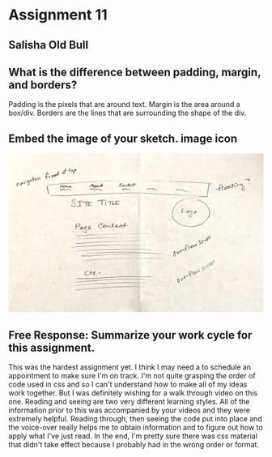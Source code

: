 # Assignment 11

## Salisha Old Bull

## What is the difference between padding, margin, and borders?

Padding is the pixels that are around text. Margin is the area around a box/div. Borders are the lines that are surrounding the shape of the div.

## Embed the image of your sketch. image icon

![Sketch of idea for beginner's web layout](./images/sketch.png)

## Free Response: Summarize your work cycle for this assignment.

This was the hardest assignment yet. I think I may need a to schedule an appointment
to make sure I'm on track. I'm not quite grasping the order of code used in css and
so I can't understand how to make all of my ideas work together. But I was definitely wishing
for a walk through video on this one. Reading and seeing are two very different
learning styles. All of the information prior to this was accompanied by your videos
and they were extremely helpful. Reading through, then seeing the code put into
place and the voice-over really helps me to obtain information and to figure out
how to apply what I've just read. In the end, I'm pretty sure there was css material
that didn't take effect because I probably had in the wrong order or format.

